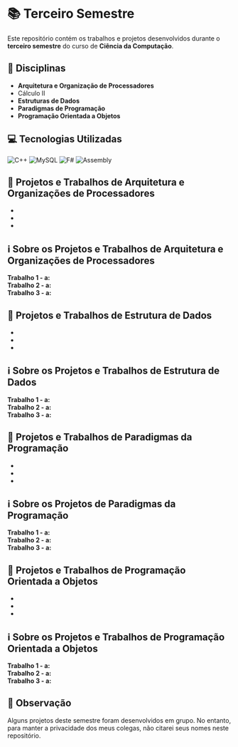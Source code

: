 # 📚 Terceiro Semestre

Este repositório contém os trabalhos e projetos desenvolvidos durante o **terceiro semestre** do curso de **Ciência da Computação**.

## 📖 Disciplinas
- **Arquitetura e Organização de Processadores**
- Cálculo II
- **Estruturas de Dados**
- **Paradigmas de Programação**
- **Programação Orientada a Objetos**

## 💻 Tecnologias Utilizadas
![C++](https://img.shields.io/badge/C%2B%2B-00599C?style=for-the-badge&logo=c%2B%2B&logoColor=white)
![MySQL](https://img.shields.io/badge/MySQL-00000F?style=for-the-badge&logo=mysql&logoColor=white)
![F#](https://img.shields.io/badge/F%23-378BBA?style=for-the-badge&logo=fsharp&logoColor=white)
![Assembly](https://img.shields.io/badge/Assembly-525252?style=for-the-badge&logo=assemblyscript&logoColor=white)

## 🚀 Projetos e Trabalhos de Arquitetura e Organizações de Processadores
- **[]()**
- **[]()**
- **[]()**

## ℹ️ Sobre os Projetos e Trabalhos de Arquitetura e Organizações de Processadores
**Trabalho 1 - a:**  
**Trabalho 2 - a:**  
**Trabalho 3 - a:**  

## 🚀 Projetos e Trabalhos de Estrutura de Dados
- **[]()**
- **[]()**
- **[]()**

## ℹ️ Sobre os Projetos e Trabalhos de Estrutura de Dados
**Trabalho 1 - a:**  
**Trabalho 2 - a:**  
**Trabalho 3 - a:**  

## 🚀 Projetos e Trabalhos de Paradigmas da Programação
- **[]()**
- **[]()**
- **[]()**

## ℹ️ Sobre os Projetos de Paradigmas da Programação
**Trabalho 1 - a:**  
**Trabalho 2 - a:**  
**Trabalho 3 - a:**  

## 🚀 Projetos e Trabalhos de Programação Orientada a Objetos
- **[]()**
- **[]()**
- **[]()**

## ℹ️ Sobre os Projetos e Trabalhos de Programação Orientada a Objetos
**Trabalho 1 - a:**  
**Trabalho 2 - a:**  
**Trabalho 3 - a:**  

## 📝 Observação
Alguns projetos deste semestre foram desenvolvidos em grupo. No entanto, para manter a privacidade dos meus colegas, não citarei seus nomes neste repositório.
